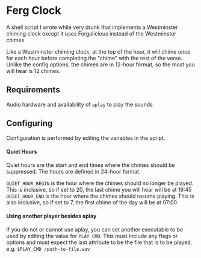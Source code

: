 # Ferg Clock
A shell script I wrote while very drunk that implements a Westminster chiming clock except it uses Fergalicious instead of the Westminster chimes.

Like a Westminster chiming clock, at the top of the hour, it will chime once for each hour before completing the "chime" with the rest of the verse.  Unlike the config options, the chimes are in 12-hour format, so the most you will hear is 12 chimes.

## Requirements
Audio hardware and availability of `aplay` to play the sounds

## Configuring
Configuration is performed by editing the variables in the script.

#### Quiet Hours
Quiet hours are the start and end times where the chimes should be suppressed.  The hours are defined in 24-hour format.

`QUIET_HOUR_BEGIN` is the hour where the chimes should no longer be played. This is inclusive, so if set to 20, the last chime you will hear will be at 19:45
`QUIET_HOUR_END` is the hour where the chimes should resume playing. This is also inclusive, so if set to 7, the first chime of the day will be at 07:00.

#### Using another player besides aplay
If you do not or cannot use aplay, you can set another executable to be used by editing the value for `PLAY_CMD`.  This must include any flags or options and must expect the last attribute to be the file that is to be played.  e.g. `$PLAY_CMD /path-to-file.wav`



